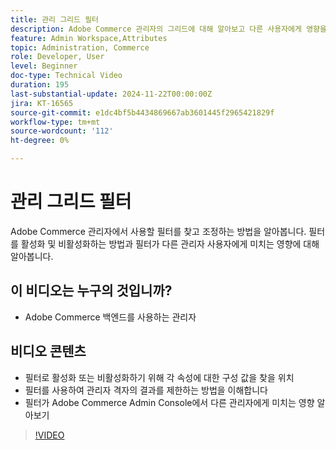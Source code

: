 ```yaml
---
title: 관리 그리드 필터
description: Adobe Commerce 관리자의 그리드에 대해 알아보고 다른 사용자에게 영향을 주지 않는 필터가 관리자별로 고유한 방법을 알아봅니다.
feature: Admin Workspace,Attributes
topic: Administration, Commerce
role: Developer, User
level: Beginner
doc-type: Technical Video
duration: 195
last-substantial-update: 2024-11-22T00:00:00Z
jira: KT-16565
source-git-commit: e1dc4bf5b4434869667ab3601445f2965421829f
workflow-type: tm+mt
source-wordcount: '112'
ht-degree: 0%

---
```



# 관리 그리드 필터

Adobe Commerce 관리자에서 사용할 필터를 찾고 조정하는 방법을 알아봅니다. 필터를 활성화 및 비활성화하는 방법과 필터가 다른 관리자 사용자에게 미치는 영향에 대해 알아봅니다.

## 이 비디오는 누구의 것입니까?

* Adobe Commerce 백엔드를 사용하는 관리자

## 비디오 콘텐츠

* 필터로 활성화 또는 비활성화하기 위해 각 속성에 대한 구성 값을 찾을 위치
* 필터를 사용하여 관리자 격자의 결과를 제한하는 방법을 이해합니다
* 필터가 Adobe Commerce Admin Console에서 다른 관리자에게 미치는 영향 알아보기

>[!VIDEO](https://video.tv.adobe.com/v/3440389?learn=on&captions=kor)
